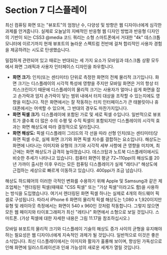 # Section 7 디스플레이

최신 컴퓨팅 화면 또는 "뷰포트"의 엄청난 수, 다양성 및 방향은 웹 디자이너에게 심각한 과제를 안겨줍니다. 실제로 오늘날의 지배적인 반응형 웹 디자인 방법과 반응형 디자인의 기반이 되는 CSS3 @media 코드 쿼리는 소형 스마트폰에서 거대한 "4k" 데스크톱 모니터에 이르기까지 현재 뷰포트의 놀라운 스펙트럼 전반에 걸쳐 합리적인 사용자 경험을 제공하려는 시도로 탄생했습니다.

밀접하게 관련되어 있고 때로는 반대되는 세 가지 요소가 모바일과 데스크톱 상황 모두에서 화면 그래픽과 사용자 인터페이스 디자인을 좌우합니다.

- **화면 크기:** 인치(또는 센티미터) 단위로 측정한 화면의 전체 물리적 크기입니다. 화면 크기는 디스플레이의 시각적 특성에 영향을 주지만 모바일 화면은 거의 항상 터치스크린이기 때문에 디스플레이의 물리적 크기는 사용자가 얼마나 쉽게 화면을 잡고 손가락과 엄지 손가락이 닿는 범위 내에서 터치 대상을 조작할 수 있는지에도 영향을 미칩니다. 작은 화면에서는 잘 작동하는 터치 인터페이스가 큰 태블릿이나 휴대폰에서는 어색할 수 있으며, 그 반대의 경우도 마찬가지입니다.
- **화면 픽셀 크기:** 디스플레이에 포함된 가로 및 세로 픽셀 수입니다. 일반적으로 뷰포트가 클수록 더 많은 수의 수평 및 수직 픽셀이 포함되지만 디스플레이의 시각적 효과는 화면 해상도에 따라 결정적으로 달라집니다.
- **화면 해상도:** 픽셀 디스플레이 그리드의 각 선을 따라 선형 인치(또는 센티미터)당 화면 픽셀 수로, 실제 화면 크기와 화면 픽셀 치수를 결합하는 요소입니다. 해상도는 화면에 나타나는 이미지와 유형의 크기와 시각적 세부 사항에 큰 영향을 미치며, 최근에는 화면 해상도가 급격히 높아졌습니다. 데스크탑과 노트북 디스플레이에서도 비슷한 추세가 나타나고 있습니다. 컴퓨터 화면이 평균 72~110ppi의 해상도를 20년 가까이 출시한 이후 우리는 모든 컴퓨팅 디스플레이가 실제 "레티나" 해상도에 근접하는 세상으로 빠르게 이동하고 있습니다. 400ppi가 조금 넘습니다.

해상도 하드웨어의 이러한 극적인 변화를 수용하기 위해 Apple 및 Samsung과 같은 제조업체는 "렌더링된 픽셀(때때로 "CSS 픽셀" 또는 "가상 픽셀"이라고도 함)을 사용하는 방식을 도입했습니다. 여기서 렌더링된 화면 픽셀 하나는 실제로 4개의 하드웨어 픽셀로 구성됩니다. 따라서 iPhone 6 화면의 물리적 픽셀 해상도는 1,080 x 1,920이지만 유형 및 레이아웃 측정에서는 화면이 540 x 960인 것처럼 작동합니다. 그렇지 않으면 모든 웹 페이지와 타이포그래피가 최신 "레티나" 화면에서 소형으로 보일 것입니다. 스마트폰. (가상 픽셀에 대한 자세한 내용은 그림 11.17을 참조하십시오.)

모바일 뷰포트의 물리적 크기와 디스플레이 기술의 해상도 증가 사이의 균형을 유지해야 하는 필요성은 웹 디자이너에게 지속적인 과제가 될 것입니다. 일반적으로 이것은 좋은 소식입니다. 최신 디스플레이에서는 이미지와 활자가 훌륭해 보이며, 향상된 가독성으로 인해 화면에 일러스트레이션과 인쇄 가능성의 새로운 세계가 열릴 것입니다.
